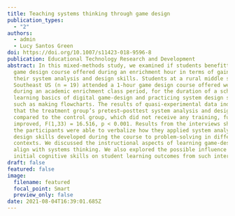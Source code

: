 ```yaml
---
title: Teaching systems thinking through game design
publication_types:
  - "2"
authors:
  - admin 
  - Lucy Santos Green
doi: https://doi.org/10.1007/s11423-018-9596-8
publication: Educational Technology Research and Development
abstract: In this mixed-methods study, we examined if students benefitted from a
  game design course offered during an enrichment hour in terms of gains in
  their system analysis and design skills. Students at a rural middle school in
  Southeast US (n = 19) attended a 1-hour game design course offered weekly
  during an academic enrichment class period, for the duration of a school year,
  learning basics of digital game-design and practicing system design skills
  such as making flowcharts. The results of quasi-experimental data indicated
  that the treatment group’s pretest–posttest system analysis and design skills,
  compared to the control group, which did not receive any training, further
  improved, F(1,33) = 16.516, p < 0.001. Results from the interviews showed that
  the participants were able to verbalize how they applied system analysis and
  design skills developed during the course to problem-solving in different
  contexts. We discussed the instructional aspects of learning game-design that
  align with systems thinking. We also explored the possible influence of
  initial cognitive skills on student learning outcomes from such interventions.
draft: false
featured: false
image:
  filename: featured
  focal_point: Smart
  preview_only: false
date: 2021-08-04T16:39:01.685Z
---
```

